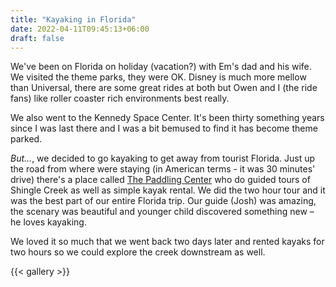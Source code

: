 ```yaml
---
title: "Kayaking in Florida"
date: 2022-04-11T09:45:13+06:00
draft: false
---
```


We've been on Florida on holiday (vacation?) with Em's dad and his wife. We visited the theme parks, they were OK. Disney is much more mellow than Universal, there are some great rides at both but Owen and I (the ride fans) like roller coaster rich environments best really. 

We also went to the Kennedy Space Center. It's been thirty something years since I was last there and I was a bit bemused to find it has become theme parked. 

_But…_, we decided to go kayaking to get away from tourist Florida. Just up the road from where were staying (in American terms - it was 30 minutes' drive) there's a place called [The Paddling Center](https://www.paddlingcenter.com) who do guided tours of Shingle Creek as well as simple kayak rental. We did the two hour tour and it was the best part of our entire Florida trip. Our guide (Josh) was amazing, the scenary was beautiful and younger child discovered something new – he loves kayaking.

We loved it so much that we went back two days later and rented kayaks for two hours so we could explore the creek downstream as well.


{{< gallery >}}
